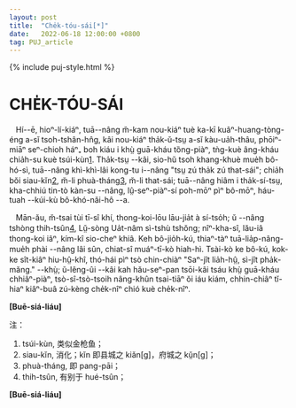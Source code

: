 ```yaml
---
layout: post
title:  "Che̍k-tóu-sái[*]"
date:   2022-06-18 12:00:00 +0800
tag: PUJ_article
---
```


{% include puj-style.html %}

# CHE̍K-TÓU-SÁI

&nbsp;&nbsp;
Hí&#x002D;&#x002D;ē, hioⁿ-lí-kiáⁿ, tuā&#x002D;&#x002D;nâng m̆-kam nou-kiáⁿ tuè ka-kī kuâⁿ-huang-tòng-éng a-sĭ tsoh-tshân-hn̂g, kâi nou-kiáⁿ tha̍k-ŭ-tsṳ a-sĭ kàu-ua̍h-thâu, phōiⁿ-miāⁿ seⁿ-chioh háⁿ₊ boh kiáu i khṳ̀ guā-kháu tȍng-piàⁿ, tǹg-kuè âng-kháu chia̍h-su kuè tsúi-kùn<a href="#note_1" class="note">1</a>. Tha̍k-tsṳ &#x002D;&#x002D;kâi, sio-hŭ tsoh khang-khuè mue̍h bô-hó-sì, tuā&#x002D;&#x002D;nâng khì-khì-lâi kong-tu i&#x002D;&#x002D;nâng "tsṳ zú tha̍k zú that-sái"; chia̍h bŏi siau-kĭn<a href="#note_2" class="note">2</a>, m̆-li phuà-tháng<a href="#note_3" class="note">3</a>, m̆-li that-sái; tuā&#x002D;&#x002D;nâng hiâm i tha̍k-sí-tsṳ, kha-chhiú tin-tò kàn-su &#x002D;&#x002D;nâng, lṳ̂-seⁿ-piàⁿ-sí poh-mōⁿ pìⁿ bô-mōⁿ, háu-tuah &#x002D;&#x002D;kúi-kù bô-khó-năi-hô &#x002D;&#x002D;a.
<!-- kàn，做事；打架。 此音在我处老人普遍读 kàng（读 kàn 时用于打架之类居多），而从《菲尔德词典》（该词典大部分 -an/-at 并入 -ang/-ak）来理解即为 “幹”，因而此处采用 -n 韵尾。-->

&nbsp;&nbsp;
Mān-ău, m̆-tsai tùi tī-sî khí, thong-koi-lōu lāu-jia̍t à sí-tso̍h; ŭ &#x002D;&#x002D;nâng tshòng thih-tsûn<a href="#note_4" class="note">4</a>, Lṳ̆-sòng Ua̍t-nâm sì-tshù tshŏng; nîⁿ-kha-sî, lău-iâ thong-koi iâⁿ, kím-kî sio-cheⁿ khiâ. Keh bô-jio̍h-kú, thiaⁿ-tàⁿ tuā-lia̍p-nâng-mue̍h phài &#x002D;&#x002D;nâng lâi sûn, chiat-sî muáⁿ-tī-kò hiah-hì. Tsài-kò ke bô-kú, kok-ke sît-kiâⁿ hiu-hṳ̂-khî, thó-hái pìⁿ tsò chin-chiàⁿ "Saⁿ-jît lia̍h-hṳ̂, sì-jît pha̍k-măng." &#x002D;&#x002D;khṳ̀; ŭ-lêng-ûi &#x002D;&#x002D;kâi kah hău-seⁿ-pan tsōi-kâi tsáu khṳ̀ guā-kháu chhiâⁿ-piàⁿ, tsò-sî-tsò-tsoih nâng-khûn tsai-tiāⁿ ŏi iáu kiám, chhin-chiâⁿ tĭ-hiaⁿ kiâⁿ-buâ zú-kèng che̍k-nîⁿ chió kuè che̍k-nîⁿ.

**[Buē-siá-liáu]**


注：
1. <span id="note_1">tsúi-kùn, 类似金枪鱼；</span>
2. <span id="note_2">siau-kĭn, 消化；kĭn 即县城之 kiăn[g]，府城之 kṳ̆n[g]；</span>
3. <span id="note_3">phuà-tháng, 即 pang-pāi；</span>
4. <span id="note_4">thih-tsûn, 有别于 hué-tsûn；</span>


**[Buē-siá-liáu]**
